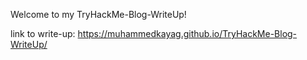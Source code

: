 Welcome to my TryHackMe-Blog-WriteUp!


link to write-up: https://muhammedkayag.github.io/TryHackMe-Blog-WriteUp/
